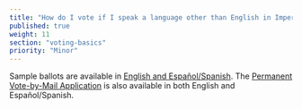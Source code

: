 ```yaml
---
title: "How do I vote if I speak a language other than English in Imperial County?"
published: true
weight: 11
section: "voting-basics"
priority: "Minor"
---
```


Sample ballots are available in [English and Español/Spanish](http://www.co.imperial.ca.us/regvoters/index.asp?fileinc=electioninfo). The [Permanent Vote-by-Mail Application](http://www.co.imperial.ca.us/regvoters/otherpdfs/PERMANENTVOTEBYMAILAPPLICATION.pdf) is also available in both English and Español/Spanish.
